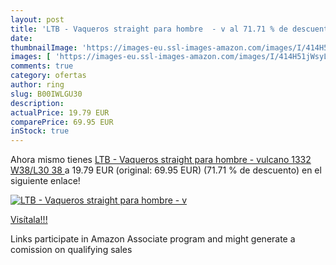 ```yaml
---
layout: post
title: 'LTB - Vaqueros straight para hombre  - v al 71.71 % de descuento'
date: 
thumbnailImage: 'https://images-eu.ssl-images-amazon.com/images/I/414H51jWsyL._SL200_.jpg'
images: [ 'https://images-eu.ssl-images-amazon.com/images/I/414H51jWsyL._SL200_.jpg' ]
comments: true
category: ofertas
author: ring
slug: B00IWLGU30
description:
actualPrice: 19.79 EUR
comparePrice: 69.95 EUR
inStock: true
---
```


Ahora mismo tienes [LTB - Vaqueros straight para hombre  - vulcano  1332   W38/L30  38 ](https://www.amazon.es/dp/B00IWLGU30/?tag=tolees-21) a 19.79 EUR (original: 69.95 EUR) (71.71 %  de descuento) en el siguiente enlace!

[![LTB - Vaqueros straight para hombre  - v](https://images-eu.ssl-images-amazon.com/images/I/414H51jWsyL._SL200_.jpg)](https://www.amazon.es/dp/B00IWLGU30/?tag=tolees-21)

[Visítala!!!](https://www.amazon.es/dp/B00IWLGU30/?tag=tolees-21)

Links participate in Amazon Associate program and might generate a comission on qualifying sales
